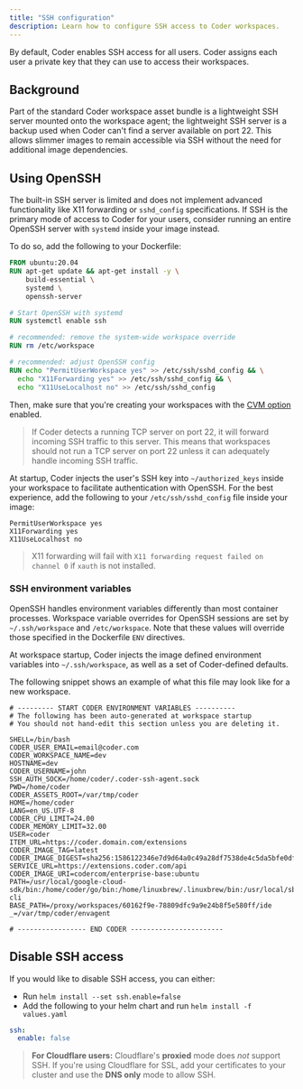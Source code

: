 ```yaml
---
title: "SSH configuration"
description: Learn how to configure SSH access to Coder workspaces.
---
```


By default, Coder enables SSH access for all users. Coder assigns each user a
private key that they can use to access their workspaces.

## Background

Part of the standard Coder workspace asset bundle is a lightweight SSH server
mounted onto the workspace agent; the lightweight SSH server is a backup used
when Coder can't find a server available on port 22. This allows slimmer images
to remain accessible via SSH without the need for additional image dependencies.

## Using OpenSSH

The built-in SSH server is limited and does not implement advanced functionality
like X11 forwarding or `sshd_config` specifications. If SSH is the primary mode
of access to Coder for your users, consider running an entire OpenSSH server
with `systemd` inside your image instead.

To do so, add the following to your Dockerfile:

```Dockerfile
FROM ubuntu:20.04
RUN apt-get update && apt-get install -y \
    build-essential \
    systemd \
    openssh-server

# Start OpenSSH with systemd
RUN systemctl enable ssh

# recommended: remove the system-wide workspace override
RUN rm /etc/workspace

# recommended: adjust OpenSSH config
RUN echo "PermitUserWorkspace yes" >> /etc/ssh/sshd_config && \
  echo "X11Forwarding yes" >> /etc/ssh/sshd_config && \
  echo "X11UseLocalhost no" >> /etc/ssh/sshd_config
```

Then, make sure that you're creating your workspaces with the
[CVM option](https://coder.com/docs/workspaces/cvms) enabled.

> If Coder detects a running TCP server on port 22, it will forward incoming SSH
> traffic to this server. This means that workspaces should not run a TCP server
> on port 22 unless it can adequately handle incoming SSH traffic.

At startup, Coder injects the user's SSH key into `~/authorized_keys` inside
your workspace to facilitate authentication with OpenSSH. For the best
experience, add the following to your `/etc/ssh/sshd_config` file inside your
image:

```text
PermitUserWorkspace yes
X11Forwarding yes
X11UseLocalhost no
```

> X11 forwarding will fail with `X11 forwarding request failed on channel 0` if
`xauth` is not installed.

### SSH environment variables

OpenSSH handles environment variables differently than most container processes.
Workspace variable overrides for OpenSSH sessions are set by `~/.ssh/workspace`
and `/etc/workspace`. Note that these values will override those specified in
the Dockerfile `ENV` directives.

At workspace startup, Coder injects the image defined environment variables into
`~/.ssh/workspace`, as well as a set of Coder-defined defaults.

The following snippet shows an example of what this file may look like for a new
workspace.

```text
# --------- START CODER ENVIRONMENT VARIABLES ----------
# The following has been auto-generated at workspace startup
# You should not hand-edit this section unless you are deleting it.

SHELL=/bin/bash
CODER_USER_EMAIL=email@coder.com
CODER_WORKSPACE_NAME=dev
HOSTNAME=dev
CODER_USERNAME=john
SSH_AUTH_SOCK=/home/coder/.coder-ssh-agent.sock
PWD=/home/coder
CODER_ASSETS_ROOT=/var/tmp/coder
HOME=/home/coder
LANG=en_US.UTF-8
CODER_CPU_LIMIT=24.00
CODER_MEMORY_LIMIT=32.00
USER=coder
ITEM_URL=https://coder.domain.com/extensions
CODER_IMAGE_TAG=latest
CODER_IMAGE_DIGEST=sha256:1586122346e7d9d64a0c49a28df7538de4c5da5bfe0df672b1552dd52932c9a7
SERVICE_URL=https://extensions.coder.com/api
CODER_IMAGE_URI=codercom/enterprise-base:ubuntu
PATH=/usr/local/google-cloud-sdk/bin:/home/coder/go/bin:/home/linuxbrew/.linuxbrew/bin:/usr/local/sbin:/usr/local/bin:/usr/sbin:/usr/bin:/sbin:/bin:/var/tmp/coder/coder-cli
BASE_PATH=/proxy/workspaces/60162f9e-78809dfc9a9e24b8f5e580ff/ide
_=/var/tmp/coder/envagent

# ----------------- END CODER -----------------------
```

## Disable SSH access

If you would like to disable SSH access, you can either:

- Run `helm install --set ssh.enable=false`
- Add the following to your helm chart and run `helm install -f values.yaml`

```yaml
ssh:
  enable: false
```

> **For Cloudflare users:** Cloudflare's **proxied** mode does _not_ support
> SSH. If you're using Cloudflare for SSL, add your certificates to your cluster
> and use the **DNS only** mode to allow SSH.
